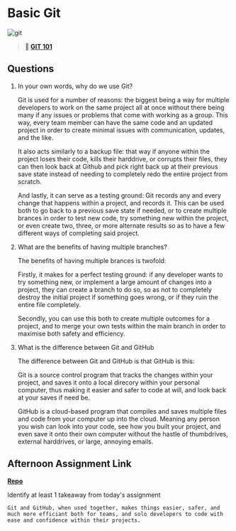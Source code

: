 # Basic Git

![git](https://git-scm.com/images/branching-illustration@2x.png)

> **📖 [GIT 101](https://codeworksacademy.com/fs-student-guide/resources/wk1/01-GIT)**

## Questions

1. In your own words, why do we use Git?

    Git is used for a number of reasons: the biggest being a way for multiple developers to work on the same project all at once without there being many if any issues or problems that come with working as a group. This way, every team member can have the same code and an updated project in order to create minimal issues with communication, updates, and the like.

    It also acts similarly to a backup file: that way if anyone within the project loses their code, kills their harddrive, or corrupts their files, they can then look back at Github and pick right back up at their previous save state instead of needing to completely redo the entire project from scratch.

    And lastly, it can serve as a testing ground: Git records any and every change that happens within a project, and records it. This can be used both to go back to a previous save state if needed, or to create multiple brances in order to test new code, try something new within the project, or even create two, three, or more alternate results so as to have a few different ways of completing said project.

2. What are the benefits of having multiple branches?

    The benefits of having multiple brances is twofold:

    Firstly, it makes for a perfect testing ground: if any developer wants to try something new, or implement a large amount of changes into a project, they can create a branch to do so, so as not to completely destroy the initial project if something goes wrong, or if they ruin the entire file completely.

    Secondly, you can use this both to create multiple outcomes for a project, and to merge your own tests within the main branch in order to maximise both safety and efficiency.

3. What is the difference between Git and GitHub

    The difference between Git and GitHub is that GitHub is this:

    Git is a source control program that tracks the changes within your project, and saves it onto a local direcory within your personal computer, thus making it easier and safer to code at will, and look back at your saves if need be.

    GitHub is a cloud-based program that compiles and saves multiple files and code from your computer up into the cloud. Meaning any person you wish can look into your code, see how you built your project, and even save it onto their own computer without the hastle of thumbdrives, external harddrives, or large, annoying emails.

## Afternoon Assignment Link

**[Repo](https://github.com/IsaiahSnyder-Programming/fs-journal)**

Identify at least 1 takeaway from today's assignment

    Git and GitHub, when used together, makes things easier, safer, and much more efficiant both for teams, and solo developers to code with ease and confidence within their projects.